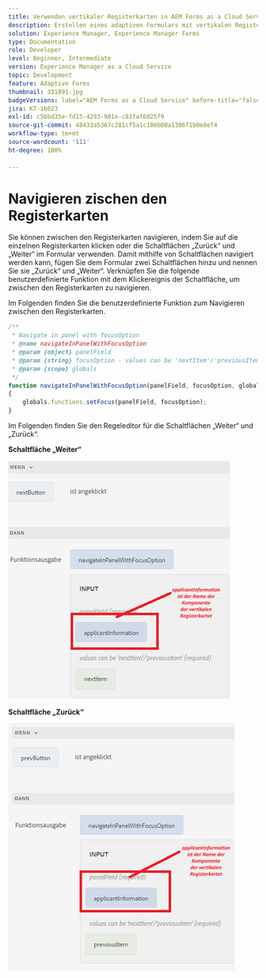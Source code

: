 ```yaml
---
title: Verwenden vertikaler Registerkarten in AEM Forms as a Cloud Service
description: Erstellen eines adaptiven Formulars mit vertikalen Registerkarten
solution: Experience Manager, Experience Manager Forms
type: Documentation
role: Developer
level: Beginner, Intermediate
version: Experience Manager as a Cloud Service
topic: Development
feature: Adaptive Forms
thumbnail: 331891.jpg
badgeVersions: label="AEM Forms as a Cloud Service" before-title="false"
jira: KT-16023
exl-id: c5bbd35e-fd15-4293-901e-c81faf6025f9
source-git-commit: 48433a5367c281cf5a1c106b08a1306f1b0e8ef4
workflow-type: tm+mt
source-wordcount: '111'
ht-degree: 100%

---
```


# Navigieren zischen den Registerkarten

Sie können zwischen den Registerkarten navigieren, indem Sie auf die einzelnen Registerkarten klicken oder die Schaltflächen „Zurück“ und „Weiter“ im Formular verwenden.
Damit mithilfe von Schaltflächen navigiert werden kann, fügen Sie dem Formular zwei Schaltflächen hinzu und nennen Sie sie „Zurück“ und „Weiter“. Verknüpfen Sie die folgende benutzerdefinierte Funktion mit dem Klickereignis der Schaltfläche, um zwischen den Registerkarten zu navigieren.

Im Folgenden finden Sie die benutzerdefinierte Funktion zum Navigieren zwischen den Registerkarten.



```javascript
/**
 * Navigate in panel with focusOption
 * @name navigateInPanelWithFocusOption
 * @param {object} panelField
 * @param {string} focusOption - values can be 'nextItem'/'previousItem'
 * @param {scope} globals
 */
function navigateInPanelWithFocusOption(panelField, focusOption, globals)
{
    globals.functions.setFocus(panelField, focusOption);
}
```

Im Folgenden finden Sie den Regeleditor für die Schaltflächen „Weiter“ und „Zurück“.

**Schaltfläche „Weiter“**

![next-button](assets/next-button.png)

**Schaltfläche „Zurück“**

![prev-button](assets/prev-button.png)

